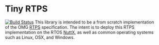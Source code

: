 # Tiny RTPS
[![Build Status](https://travis-ci.org/scott-eddy/tiny_rtps.svg?branch=master)](https://travis-ci.org/scott-eddy/tiny_rtps)
This library is intended to be a from scratch implementation of the OMG [RTPS](http://www.omg.org/spec/DDSI-RTPS/) specification.
The intent is to deploy this RTPS implementation on the RTOS [NuttX](nuttx.org), as well as common operating systems such as
Linux, OSX, and Windows.


